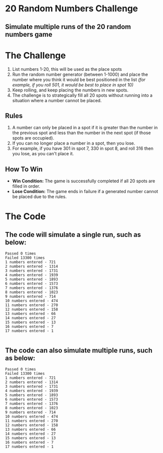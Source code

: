 # 20 Random Numbers Challenge
## Simulate multiple runs of the 20 random numbers game

# The Challenge

1. List numbers 1-20, this will be used as the place spots
2. Run the random number generator (between 1-1000) and place the number where you think it would be best positioned in the list _(for example, if you roll 501, it would be best to place in spot 10)_
3. Keep rolling, and keep placing the numbers in new spots.
4. The challenge is to strategically fill all 20 spots without running into a situation where a number cannot be placed.

## Rules
1. A number can only be placed in a spot if it is greater than the number in the previous spot and less than the number in the next spot (if those spots are occupied).
2. If you can no longer place a number in a spot, then you lose.
3. For example, if you have 301 in spot 7, 330 in spot 8, and roll 316 then you lose, as you can't place it.

## How To Win

* **Win Condition:** The game is successfully completed if all 20 spots are filled in order.
* **Lose Condition:** The game ends in failure if a generated number cannot be placed due to the rules.

# The Code
## The code will simulate a single run, such as below:

```
Passed 0 times
Failed 13300 times
1 numbers entered - 721
2 numbers entered - 1314
3 numbers entered - 1731
4 numbers entered - 1939
5 numbers entered - 1893
6 numbers entered - 1573
7 numbers entered - 1376
8 numbers entered - 1023
9 numbers entered - 714
10 numbers entered - 474
11 numbers entered - 270
12 numbers entered - 158
13 numbers entered - 66
14 numbers entered - 27
15 numbers entered - 13
16 numbers entered - 7
17 numbers entered - 1


```

## The code can also simulate multiple runs, such as below:
```
Passed 0 times
Failed 13300 times
1 numbers entered - 721
2 numbers entered - 1314
3 numbers entered - 1731
4 numbers entered - 1939
5 numbers entered - 1893
6 numbers entered - 1573
7 numbers entered - 1376
8 numbers entered - 1023
9 numbers entered - 714
10 numbers entered - 474
11 numbers entered - 270
12 numbers entered - 158
13 numbers entered - 66
14 numbers entered - 27
15 numbers entered - 13
16 numbers entered - 7
17 numbers entered - 1

```